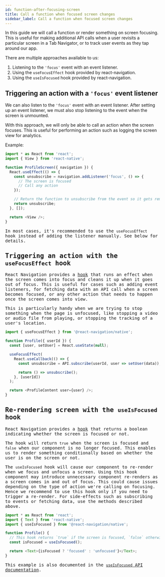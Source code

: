 ```yaml
---
id: function-after-focusing-screen
title: Call a function when focused screen changes
sidebar_label: Call a function when focused screen changes
---
```


In this guide we will call a function or render something on screen focusing. This is useful for making additional API calls when a user revisits a particular screen in a Tab Navigator, or to track user events as they tap around our app.

There are multiple approaches available to us:

1. Listening to the `'focus'` event with an event listener.
2. Using the `useFocusEffect` hook provided by react-navigation.
3. Using the `useIsFocused` hook provided by react-navigation.

## Triggering an action with a `'focus'` event listener

We can also listen to the `'focus'` event with an event listener. After setting up an event listener, we must also stop listening to the event when the screen is unmounted.

With this approach, we will only be able to call an action when the screen focuses. This is useful for performing an action such as logging the screen view for analytics.

Example:

<samp id="focus-event-listener">

```js
import * as React from 'react';
import { View } from 'react-native';

function ProfileScreen({ navigation }) {
  React.useEffect(() => {
    const unsubscribe = navigation.addListener('focus', () => {
      // The screen is focused
      // Call any action
    });

    // Return the function to unsubscribe from the event so it gets removed on unmount
    return unsubscribe;
  }, []);

  return <View />;
}
```

In most cases, it's recommended to use the `useFocusEffect` hook instead of adding the listener manually. See below for details.

## Triggering an action with the `useFocusEffect` hook

React Navigation provides a [hook](https://reactjs.org/docs/hooks-intro.html) that runs an effect when the screen comes into focus and cleans it up when it goes out of focus. This is useful for cases such as adding event listeners, for fetching data with an API call when a screen becomes focused, or any other action that needs to happen once the screen comes into view.

This is particularly handy when we are trying to stop something when the page is unfocused, like stopping a video or audio file from playing, or stopping the tracking of a user's location.

<samp id="simple-focus-effect">

```js
import { useFocusEffect } from '@react-navigation/native';

function Profile({ userId }) {
  const [user, setUser] = React.useState(null);

  useFocusEffect(
    React.useCallback(() => {
      const unsubscribe = API.subscribe(userId, user => setUser(data));

      return () => unsubscribe();
    }, [userId])
  );

  return <ProfileContent user={user} />;
}
```

## Re-rendering screen with the `useIsFocused` hook

React Navigation provides a [hook](https://reactjs.org/docs/hooks-intro.html) that returns a boolean indicating whether the screen is focused or not.

The hook will return `true` when the screen is focused and `false` when our component is no longer focused. This enables us to render something conditionally based on whether the user is on the screen or not.

The `useIsFocused` hook will cause our component to re-render when we focus and unfocus a screen. Using this hook component may introduce unnecessary component re-renders as a screen comes in and out of focus. This could cause issues depending on the type of action we're calling on focusing. Hence we recommend to use this hook only if you need to trigger a re-render. For side-effects such as subscribing to events or fetching data, use the methods described above.

<samp id="use-is-focused">

```js
import * as React from 'react';
import { Text } from 'react-native';
import { useIsFocused } from '@react-navigation/native';

function Profile() {
  // This hook returns `true` if the screen is focused, `false` otherwise
  const isFocused = useIsFocused();

  return <Text>{isFocused ? 'focused' : 'unfocused'}</Text>;
}
```

This example is also documented in the [`useIsFocused` API documentation](use-is-focused.md).
